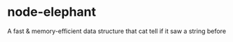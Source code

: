 node-elephant
=============

A fast &amp; memory-efficient data structure that cat tell if it saw a string before